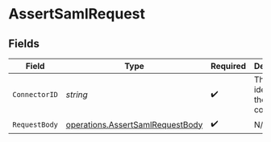 # AssertSamlRequest


## Fields

| Field                                                                                | Type                                                                                 | Required                                                                             | Description                                                                          |
| ------------------------------------------------------------------------------------ | ------------------------------------------------------------------------------------ | ------------------------------------------------------------------------------------ | ------------------------------------------------------------------------------------ |
| `ConnectorID`                                                                        | *string*                                                                             | :heavy_check_mark:                                                                   | The unique identifier of the connector.                                              |
| `RequestBody`                                                                        | [operations.AssertSamlRequestBody](../../models/operations/assertsamlrequestbody.md) | :heavy_check_mark:                                                                   | N/A                                                                                  |